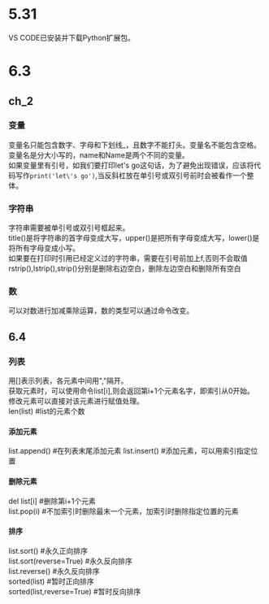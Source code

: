 # 5.31
VS CODE已安装并下载Python扩展包。
# 6.3 
## ch_2
### 变量
变量名只能包含数字、字母和下划线_，且数字不能打头。变量名不能包含空格。  
变量名是分大小写的，name和Name是两个不同的变量。  
如果变量里有引号，如我们要打印let's go这句话，为了避免出现错误，应该将代码写作`print('let\'s go')`,当反斜杠放在单引号或双引号前时会被看作一个整体。  
### 字符串
字符串需要被单引号或双引号框起来。  
title()是将字符串的首字母变成大写，upper()是把所有字母变成大写，lower()是将所有字母变成小写。  
如果要在打印时引用已经定义过的字符串，需要在引号前加上f,否则不会取值  
rstrip(),lstrip(),strip()分别是删除右边空白，删除左边空白和删除所有空白  
### 数
可以对数进行加减乘除运算，数的类型可以通过命令改变。  
## 6.4
### 列表
用[]表示列表，各元素中间用","隔开。  
获取元素时，可以使用命令list[i],则会返回第i+1个元素名字，即索引从0开始。  
修改元素可以直接对该元素进行赋值处理。  
len(list) #list的元素个数
#### 添加元素
list.append() #在列表末尾添加元素
list.insert() #添加元素，可以用索引指定位置
#### 删除元素
del list[i] #删除第i+1个元素  
list.pop(i) #不加索引时删除最末一个元素，加索引时删除指定位置的元素  
#### 排序
list.sort() #永久正向排序  
list.sort(reverse=True) #永久反向排序  
list.reverse() #永久反向排序  
sorted(list) #暂时正向排序  
sorted(list,reverse=True) #暂时反向排序



